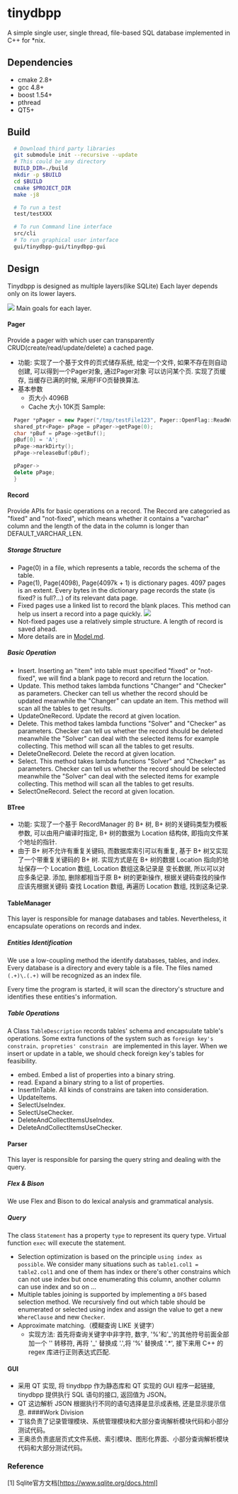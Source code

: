 # tinydbpp
A simple single user, single thread, file-based SQL database implemented in C++ for *nix.

## Dependencies
  - cmake 2.8+
  - gcc 4.8+
  - boost 1.54+
  - pthread
  - QT5+

## Build

```bash
  # Download third party libraries
  git submodule init --recursive --update
  # This could be any directory
  BUILD_DIR=./build
  mkdir -p $BUILD
  cd $BUILD
  cmake $PROJECT_DIR
  make -j8

  # To run a test
  test/testXXX

  # To run Command line interface
  src/cli
  # To run graphical user interface
  gui/tinydbpp-gui/tinydbpp-gui
```

## Design
Tinydbpp is designed as multiple layers(like SQLite)
Each layer depends only on its lower layers.

![](pic/database.png)
Main goals for each layer.
#### Pager
Provide a pager with which user can transparently CRUD(create/read/update/delete) a cached page.
  - 功能: 实现了一个基于文件的页式储存系统, 给定一个文件, 如果不存在则自动创建, 可以得到一个Pager对象, 通过Pager对象
    可以访问某个页. 实现了页缓存, 当缓存已满的时候, 采用FIFO页替换算法.
  - 基本参数
    - 页大小 4096B
    - Cache 大小 10K页
Sample:
```c++
  Pager *pPager = new Pager("/tmp/testFile123", Pager::OpenFlag::ReadWrite);
  shared_ptr<Page> pPage = pPager->getPage(0);
  char *pBuf = pPage->getBuf();
  pBuf[0] = 'A';
  pPage->markDirty();
  pPage->releaseBuf(pBuf);

  pPager->
  delete pPage;
  }

```


#### Record
Provide APIs for basic operations on a record. The Record are categoried as "fixed" and "not-fixed", which means whether it contains a "varchar" column and the length of the data in the column is longer than DEFAULT_VARCHAR_LEN.
##### Storage Structure
- Page(0) in a file, which represents a table, records the schema of the table.
- Page(1), Page(4098), Page(4097k + 1) is dictionary pages. 4097 pages is an extent. Every bytes in the dictionary page records the state (is fixed? is full?...) of its relevant data page.
- Fixed pages use a linked list to record the blank places. This method can help us insert a record into a page quickly.
![](pic/fixed.png)
- Not-fixed pages use a relatively simple structure. A length of record is saved ahead.
- More details are in [Model.md](Model.md).
##### Basic Operation
- Insert. Inserting an "item" into table must specified "fixed" or "not-fixed", we will find a blank page to record and return the location.  
- Update. This method takes lambda functions "Changer" and "Checker" as parameters. Checker can tell us whether the record should be updated meanwhile the "Changer" can update an item. This method will scan all the tables to get results.
- UpdateOneRecord. Update the record at given location.
- Delete. This method takes lambda functions "Solver" and "Checker" as parameters. Checker can tell us whether the record should be deleted meanwhile the "Solver" can deal with the selected items for example collecting. This method will scan all the tables to get results.
- DeleteOneRecord. Delete the record at given location.
- Select. This method takes lambda functions "Solver" and "Checker" as parameters. Checker can tell us whether the record should be selected meanwhile the "Solver" can deal with the selected items for example collecting. This method will scan all the tables to get results.
- SelectOneRecord. Select the record at given location.
#### BTree
  - 功能: 实现了一个基于 RecordManager 的 B+ 树, B+ 树的关键码类型为模板参数, 可以由用户编译时指定,
    B+ 树的数据为 Location 结构体, 即指向文件某个地址的指针.
  - 由于 B+ 树不允许有重复关键码, 而数据库索引可以有重复, 基于 B+ 树又实现了一个带重复关键码的 B+ 树.
    实现方式是在 B+ 树的数据 Location 指向的地址保存一个 Location 数组, Location 数组这条记录是
    变长数据, 所以可以对应多条记录. 添加, 删除都相当于原 B+ 树的更新操作, 根据关键码查找的操作应该先根据关键码
    查找 Location 数组, 再遍历 Location 数组, 找到这条记录.

#### TableManager
This layer is responsible for manage databases and tables. Nevertheless, it encapsulate operations on records and index.
##### Entities Identification
We use a low-coupling method the identify databases, tables, and index. Every database is a directory and every table is a file. The files named `(.+)\.(.+)` will be recognized as an index file.

Every time the program is started, it will scan the directory's structure and identifies these entities's information.
##### Table Operations
A Class `TableDescription` records tables' schema and encapsulate table's operations. Some extra functions of the system such as `foreign key's constrain、propreties' constrain ` are implemented in this layer. When we insert or update in a table, we should check foreign key's tables for feasibility.
- embed. Embed a list of properties into a binary string.
- read. Expand a binary string to a list of properties.
- InsertInTable. All kinds of constrains are taken into consideration.
- UpdateItems.
- SelectUseIndex.
- SelectUseChecker.
- DeleteAndCollectItemsUseIndex.
- DeleteAndCollectItemsUseChecker.

#### Parser
This layer is responsible for parsing the query string and dealing with the query.
##### Flex & Bison
We use Flex and Bison to do lexical analysis and grammatical analysis.
##### Query
The class `Statement` has a property `type` to represent its query type. Virtual function `exec` will execute the statement.
- Selection optimization is based on the principle `using index as possible`. We consider many situations such as `table1.col1 = table2.col1` and one of them has index or there's other constrains which can not use index but once enumerating this column, another column can use index and so on ...
- Multiple tables joining is supported by implementing a `DFS` based selection method. We recursively find out which table should be enumerated or selected using index and assign the value to get a new `WhereClause` and new `Checker`.
- Approximate matching.（模糊查询 LIKE 关键字）
  - 实现方法: 首先将查询关键字中非字符, 数字, '%'和'_'的其他符号前面全部加一个 '\' 转移符, 再将 '\_' 替换成 '.',将 '%' 替换成 '.*', 接下来用 C++ 的 regex 库进行正则表达式匹配.

#### GUI
  - 采用 QT 实现, 将 tinydbpp 作为静态库和 QT 实现的 GUI 程序一起链接, tinydbpp 提供执行 SQL 语句的接口, 返回值为 JSON。
  - QT 这边解析 JSON 根据执行不同的语句选择是显示成表格, 还是显示提示信息.
####Work Division
- 丁铭负责了记录管理模块、系统管理模块和大部分查询解析模块代码和小部分测试代码。
- 王奥丞负责底层页式文件系统、索引模块、图形化界面、小部分查询解析模块代码和大部分测试代码。

### Reference
[1] Sqlite官方文档[https://www.sqlite.org/docs.html]